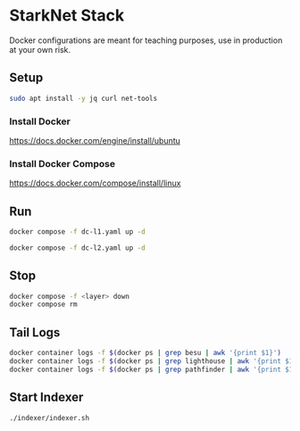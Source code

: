 # StarkNet Stack

Docker configurations are meant for teaching purposes, use in production at your own risk.

## Setup

```bash
sudo apt install -y jq curl net-tools
```

### Install Docker

<https://docs.docker.com/engine/install/ubuntu>

### Install Docker Compose

<https://docs.docker.com/compose/install/linux>

## Run

```bash
docker compose -f dc-l1.yaml up -d
```

```bash
docker compose -f dc-l2.yaml up -d
```

## Stop

```bash
docker compose -f <layer> down
docker compose rm
```

## Tail Logs

```bash
docker container logs -f $(docker ps | grep besu | awk '{print $1}')
docker container logs -f $(docker ps | grep lighthouse | awk '{print $1}')
docker container logs -f $(docker ps | grep pathfinder | awk '{print $1}')
```

## Start Indexer

```bash
./indexer/indexer.sh
```

